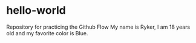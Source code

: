 # hello-world
Repository for practicing the Github Flow
My name is Ryker, I am 18 years old and my favorite color is Blue.
